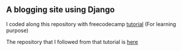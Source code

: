 ## A blogging site using Django
I coded along this repository with freecodecamp [tutorial](https://youtu.be/jBzwzrDvZ18) (For learning purpose)

The repository that I followed from that tutorial is [here](https://github.com/tomitokko/django-blog)
